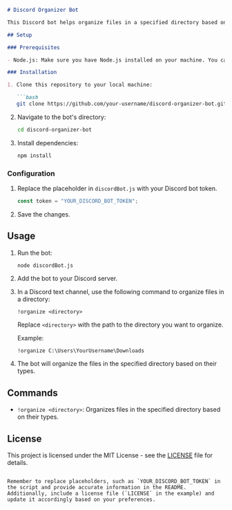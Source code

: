 
```markdown
# Discord Organizer Bot

This Discord bot helps organize files in a specified directory based on their file types.

## Setup

### Prerequisites

- Node.js: Make sure you have Node.js installed on your machine. You can download it from [nodejs.org](https://nodejs.org/).

### Installation

1. Clone this repository to your local machine:

   ```bash
   git clone https://github.com/your-username/discord-organizer-bot.git
   ```

2. Navigate to the bot's directory:

   ```bash
   cd discord-organizer-bot
   ```

3. Install dependencies:

   ```bash
   npm install
   ```

### Configuration

1. Replace the placeholder in `discordBot.js` with your Discord bot token.

   ```javascript
   const token = "YOUR_DISCORD_BOT_TOKEN";
   ```

2. Save the changes.

## Usage

1. Run the bot:

   ```bash
   node discordBot.js
   ```

2. Add the bot to your Discord server.

3. In a Discord text channel, use the following command to organize files in a directory:

   ```
   !organize <directory>
   ```

   Replace `<directory>` with the path to the directory you want to organize.

   Example:

   ```
   !organize C:\Users\YourUsername\Downloads
   ```

4. The bot will organize the files in the specified directory based on their types.

## Commands

- `!organize <directory>`: Organizes files in the specified directory based on their types.

## License

This project is licensed under the MIT License - see the [LICENSE](LICENSE) file for details.
```

Remember to replace placeholders, such as `YOUR_DISCORD_BOT_TOKEN` in the script and provide accurate information in the README. Additionally, include a license file (`LICENSE` in the example) and update it accordingly based on your preferences.

